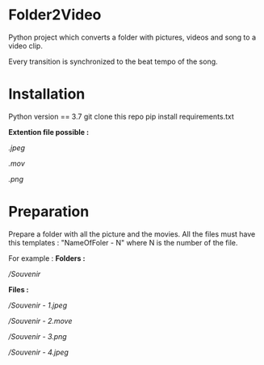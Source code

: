 # Folder2Video
Python project which converts a folder with pictures, videos and song to a video clip.

Every transition is synchronized to the beat tempo of the song.

# Installation
Python version == 3.7
git clone this repo
pip install requirements.txt

**Extention file possible :**

*.jpeg*

*.mov*

*.png*

# Preparation
Prepare a folder with all the picture and the movies.
All the files must have this templates : "NameOfFoler - N" where N is the number of the file.

For example : 
**Folders :**

*/Souvenir*

**Files :**

*/Souvenir - 1.jpeg*

*/Souvenir - 2.move*

*/Souvenir - 3.png*

*/Souvenir - 4.jpeg*

